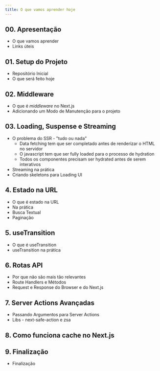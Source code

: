 ```yaml
---
title: O que vamos aprender hoje
---
```


## 00. Apresentação

- O que vamos aprender
- Links úteis

## 01. Setup do Projeto

- Repositório Inicial
- O que será feito hoje

## 02. Middleware

- O que é _middleware_ no Next.js
- Adicionando um Modo de Manutenção para o projeto

## 03. Loading, Suspense e Streaming

- O problema do SSR - "tudo ou nada"
  - Data fetching tem que ser completado antes de renderizar o HTML no servidor
  - O javascript tem que ser fully loaded para o processo de hydration
  - Todos os componentes precisam ser hydrated antes de serem interativos
- Streaming na prática
- Criando skeletons para Loading UI

## 4. Estado na URL

- O que é estado na URL
- Na prática
- Busca Textual
- Paginação

## 5. useTransition

- O que é useTransition
- useTransition na prática

## 6. Rotas API

- Por que não são mais tão relevantes
- Route Handlers e Métodos
- Request e Response do Browser e do Next.js <!-- TODO: Criar aula -->

## 7. Server Actions Avançadas

- Passando Argumentos para Server Actions
- Libs - next-safe-action e zsa  <!-- TODO: Criar aqui -->

## 8. Como funciona cache no Next.js
<!-- TODO: Criar seção -->

## 9. Finalização

- Finalização
